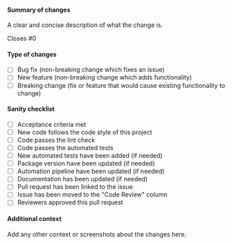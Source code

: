 #### Summary of changes

A clear and concise description of what the change is.

Closes #0 <!-- https://help.github.com/en/github/managing-your-work-on-github/linking-a-pull-request-to-an-issue#linking-a-pull-request-to-an-issue-using-a-keyword -->

#### Type of changes

- [ ] Bug fix (non-breaking change which fixes an issue)
- [ ] New feature (non-breaking change which adds functionality)
- [ ] Breaking change (fix or feature that would cause existing functionality to change)

#### Sanity checklist

- [ ] Acceptance criteria met
- [ ] New code follows the code style of this project
- [ ] Code passes the lint check
- [ ] Code passes the automated tests
- [ ] New automated tests have been added (if needed)
- [ ] Package version have been updated (if needed)
- [ ] Automation pipeline have been updated (if needed)
- [ ] Documentation has been updated (if needed)
- [ ] Pull request has been linked to the issue
- [ ] Issue has been moved to the "Code Review" column
- [ ] Reviewers approved this pull request

#### Additional context

Add any other context or screenshots about the changes here.
